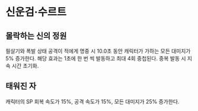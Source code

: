# 신운검·수르트

## 몰락하는 신의 정원

필살기와 폭발 상태 공격이 적에게 명중 시 10.0초 동안 캐릭터가 가하는 모든 대미지가 5% 증가한다. 해당 효과는 1초에 한 번 씩 발동하고 최대 4회 중첩된다. 중복 발동 시 지속 시간 초기화.

## 태워진 자

캐릭터의 SP 회복 속도가 15%, 공격 속도가 15%, 모든 대미지가 25% 증가한다.
